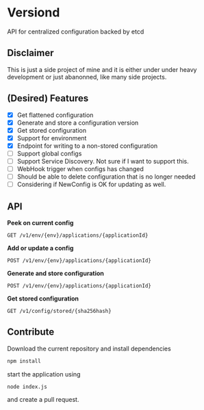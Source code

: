 # Versiond

API for centralized configuration backed by etcd

## Disclaimer

This is just a side project of mine and it is either under under heavy
development or just abanonned, like many side projects.

## (Desired) Features
  * [x] Get flattened configuration
  * [x] Generate and store a configuration version
  * [x] Get stored configuration
  * [x] Support for environment
  * [x] Endpoint for writing to a non-stored configuration
  * [ ] Support global configs
  * [ ] Support Service Discovery. Not sure if I want to support this.
  * [ ] WebHook trigger when configs has changed
  * [ ] Should be able to delete configuration that is no longer needed
  * [ ] Considering if NewConfig is OK for updating as well.

## API

**Peek on current config**
```
GET /v1/env/{env}/applications/{applicationId}
```

**Add or update a config**
```
POST /v1/env/{env}/applications/{applicationId}
```

**Generate and store configuration**
```
POST /v1/env/{env}/applications/{applicationId}
```

**Get stored configuration**
```
GET /v1/config/stored/{sha256hash}
```


## Contribute

Download the current repository and install dependencies

```sh
npm install
```

start the application using

```
node index.js
```

and create a pull request.
